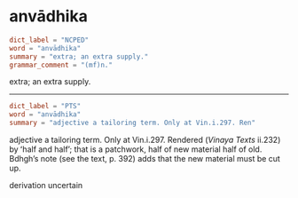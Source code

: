 # anvādhika

``` toml
dict_label = "NCPED"
word = "anvādhika"
summary = "extra; an extra supply."
grammar_comment = "(mf)n."
```

extra; an extra supply.

--------------------

``` toml
dict_label = "PTS"
word = "anvādhika"
summary = "adjective a tailoring term. Only at Vin.i.297. Ren"
```

adjective a tailoring term. Only at Vin.i.297. Rendered (*Vinaya Texts* ii.232) by ʻhalf and half’; that is a patchwork, half of new material half of old. Bdhgh’s note (see the text, p. 392) adds that the new material must be cut up.

derivation uncertain

